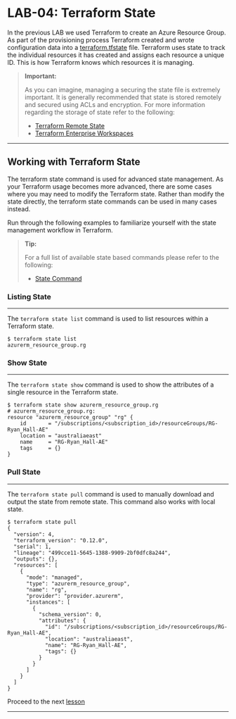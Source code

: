 # LAB-04: Terraform State

In the previous LAB we used Terraform to create an Azure Resource Group. As part of the provisioning process Terraform created and wrote configuration data into a [terraform.tfstate](../terraform.state) file. Terraform uses state to track the individual resources it has created and assigns each resource a unique ID. This is how Terraform knows which resources it is managing.

>**Important:**
>
>As you can imagine, managing a securing the state file is extremely important. It is generally recommended that state is stored remotely and secured using ACLs and encryption. For more information regarding the storage of state refer to the following:
>
>* [Terraform Remote State](https://www.terraform.io/docs/state/remote.html)
>* [Terraform Enterprise Workspaces](https://www.terraform.io/docs/cloud/workspaces/index.html)

---

## Working with Terraform State
The terraform state command is used for advanced state management. As your Terraform usage becomes more advanced, there are some cases where you may need to modify the Terraform state. Rather than modify the state directly, the terraform state commands can be used in many cases instead. 

Run through the following examples to familiarize yourself with the state management workflow in Terraform.

>**Tip:**
>
>For a full list of available state based commands please refer to the following:
>* [State Command](https://www.terraform.io/docs/commands/state/index.html)

### Listing State
---
The `terraform state list` command is used to list resources within a Terraform state.
```
$ terraform state list
azurerm_resource_group.rg
```

### Show State
---
The `terraform state show` command is used to show the attributes of a single resource in the Terraform state.
```
$ terraform state show azurerm_resource_group.rg
# azurerm_resource_group.rg:
resource "azurerm_resource_group" "rg" {
    id       = "/subscriptions/<subscription_id>/resourceGroups/RG-Ryan_Hall-AE"
    location = "australiaeast"
    name     = "RG-Ryan_Hall-AE"
    tags     = {}
}
```

### Pull State
---
The `terraform state pull` command is used to manually download and output the state from remote state. This command also works with local state.
```
$ terraform state pull
{
  "version": 4,
  "terraform_version": "0.12.0",
  "serial": 1,
  "lineage": "499cce11-5645-1388-9909-2bf0dfc8a244",
  "outputs": {},
  "resources": [
    {
      "mode": "managed",
      "type": "azurerm_resource_group",
      "name": "rg",
      "provider": "provider.azurerm",
      "instances": [
        {
          "schema_version": 0,
          "attributes": {
            "id": "/subscriptions/<subscription_id>/resourceGroups/RG-Ryan_Hall-AE",
            "location": "australiaeast",
            "name": "RG-Ryan_Hall-AE",
            "tags": {}
          }
        }
      ]
    }
  ]
}
```
Proceed to the next [lesson](./05_Updating.md)

---